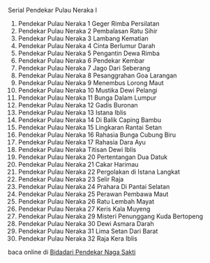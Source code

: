 Serial Pendekar Pulau Neraka I
01. Pendekar Pulau Neraka 1 Geger Rimba Persilatan
02. Pendekar Pulau Neraka 2 Pembalasan Ratu Sihir
03. Pendekar Pulau Neraka 3 Lambang Kematian
04. Pendekar Pulau Neraka 4 Cinta Berlumur Darah
05. Pendekar Pulau Neraka 5 Pengantin Dewa
Rimba
06. Pendekar Pulau Neraka 6 Pendekar Kembar
07. Pendekar Pulau Neraka 7 Jago Dari Seberang
08. Pendekar Pulau Neraka 8 Pesanggrahan Goa
Larangan
09. Pendekar Pulau Neraka 9 Menembus Lorong
Maut
10. Pendekar Pulau Neraka 10 Mustika Dewi Pelangi
11. Pendekar Pulau Neraka 11 Bunga Dalam Lumpur
12. Pendekar Pulau Neraka 12 Gadis Buronan
13. Pendekar Pulau Neraka 13 Istana Iblis
14. Pendekar Pulau Neraka 14 Di Balik Caping Bambu
15. Pendekar Pulau Neraka 15 Lingkaran Rantai
Setan
16. Pendekar Pulau Neraka 16 Rahasia Bunga
Cubung Biru
17. Pendekar Pulau Neraka 17 Rahasia Dara Ayu
18. Pendekar Pulau Neraka Titisan Dewi Iblis
19. Pendekar Pulau Neraka 20 Pertentangan Dua
Datuk
20. Pendekar Pulau Neraka 21 Cakar Harimau
21. Pendekar Pulau Neraka 22 Pergolakan di Istana
Langkat
22. Pendekar Pulau Neraka 23 Selir Raja
23. Pendekar Pulau Neraka 24 Prahara Di Pantai
Selatan
24. Pendekar Pulau Neraka 25 Perawan Pembawa
Maut
25. Pendekar Pulau Neraka 26 Ratu Lembah Mayat
26. Pendekar Pulau Neraka 27 Keris Kala Muyeng
27. Pendekar Pulau Neraka 29 Misteri Penunggang
Kuda Bertopeng
28. Pendekar Pulau Neraka 30 Dewi Asmara Darah
29. Pendekar Pulau Neraka 31 Lima Setan Dari Barat
30. Pendekar Pulau Neraka 32 Raja Kera Iblis

baca online di <a href='http://cerita-silat.mywapblog.com' title='Pedang Sakti Cersil Istana Pendekar Dewa Naga Raja Iblis Racun Ceritasilat '> Bidadari Pendekar Naga Sakti</a>